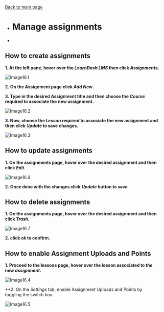 [Back to main page](https://github.com/samremonte/b1m/blob/main/documentation.md)

- # Manage assignments
- 
<h2>How to create assignments</h2>

**1. At the left pane, hover over the _LearnDash LMS_ then click _Assignments_.**

![Image16.1](/img/16.1.PNG)

**2. On the Assignment page click _Add New_.**

**3. Type in the desired Assignment title and then choose the _Course_ required to associate the new assignment.**

![Image16.2](/img/16.2.PNG)

**3. Now, choose the _Lesson_ required to associate the new assignment and then click _Update_ to save changes.**

![Image16.3](/img/16.3.PNG)

<h2>How to update assignments</h2>

**1. On the assignments page, hover over the desired assignment and then click _Edit_.**

![Image16.6](/img/16.6.PNG)

**2. Once done with the changes click _Update_ button to save**

<h2>How to delete assignments</h2>

**1. On the assignments page, hover over the desired assignment and then click _Trash_.**

![Image16.7](/img/16.7.PNG)

**2. click _ok_ to confirm.**

<h2>How to enable Assignment Uploads and Points </h2>

**1. Proceed to the lessons page, hover over the lesson associated to the new _assignment_.**

![Image16.4](/img/16.4.PNG)

**2. On the _Settings_ tab, enable Assignment Uploads and Points by toggling the switch box.

![Image16.5](/img/16.5.PNG)
